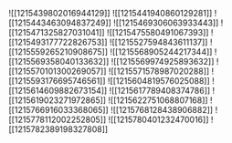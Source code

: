 ![[1215439802016944129]]
![[1215441940860129281]]
![[1215443463094837249]]
![[1215469306063933443]]
![[1215471325827031041]]
![[1215475580491067393]]
![[1215493177722826753]]
![[1215527594843611137]]
![[1215559265210908675]]
![[1215568905244217344]]
![[1215569358040133632]]
![[1215569974925893632]]
![[1215570101300269057]]
![[1215571578987020288]]
![[1215593176695746561]]
![[1215604819576025088]]
![[1215614609882673154]]
![[1215617789408374786]]
![[1215619023271972865]]
![[1215622751068807168]]
![[1215766916033368065]]
![[1215768128438906882]]
![[1215778112002252805]]
![[1215780401232470016]]
![[1215782389198327808]]
